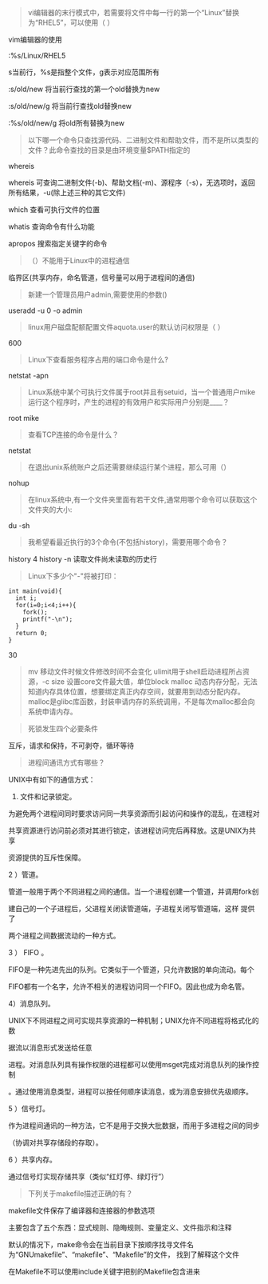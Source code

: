 >vi编辑器的末行模式中，若需要将文件中每一行的第一个“Linux”替换为“RHEL5”，可以使用（  ）

vim编辑器的使用

:%s/Linux/RHEL5

s当前行，%s是指整个文件，g表示对应范围所有

:s/old/new 将当前行查找的第一个old替换为new

:s/old/new/g 将当前行查找old替换new

:%s/old/new/g  将old所有替换为new


>以下哪一个命令只查找源代码、二进制文件和帮助文件，而不是所以类型的文件？此命令查找的目录是由环境变量$PATH指定的

whereis


whereis 可查询二进制文件(-b)、帮助文档(-m)、源程序（-s），无选项时，返回所有结果，-u(除上述三种的其它文件)

which   查看可执行文件的位置

whatis  查询命令有什么功能

apropos  搜索指定关键字的命令


>（）不能用于Linux中的进程通信

临界区(共享内存，命名管道，信号量可以用于进程间的通信)

>新建一个管理员用户admin,需要使用的参数()

useradd -u 0 -o admin

>linux用户磁盘配额配置文件aquota.user的默认访问权限是（ ）

600

>Linux下查看服务程序占用的端口命令是什么?

netstat -apn

>Linux系统中某个可执行文件属于root并且有setuid，当一个普通用户mike运行这个程序时，产生的进程的有效用户和实际用户分别是____？

root mike

>查看TCP连接的命令是什么？

netstat

>在退出unix系统账户之后还需要继续运行某个进程，那么可用（）

nohup

>在linux系统中,有一个文件夹里面有若干文件,通常用哪个命令可以获取这个文件夹的大小:

du -sh

>我希望看最近执行的3个命令(不包括history)，需要用哪个命令？

history 4
history -n 读取文件尚未读取的历史行

> Linux下多少个"-"将被打印：


    int main(void){
      int i;
      for(i=0;i<4;i++){
        fork();
        printf("-\n");
      }
      return 0;
    }
30

>mv 移动文件时候文件修改时间不会变化
ulimit用于shell启动进程所占资源，-c size 设置core文件最大值，单位block
malloc 动态内存分配，无法知道内存具体位置，想要绑定真正内存空间，就要用到动态分配内存。malloc是glibc库函数，封装申请内存的系统调用，不是每次malloc都会向系统申请内存。

>死锁发生四个必要条件

互斥，请求和保持，不可剥夺，循环等待

>进程间通讯方式有哪些？

UNIX中有如下的通信方式：

1) 文件和记录锁定。

为避免两个进程间同时要求访问同一共享资源而引起访问和操作的混乱，在进程对

共享资源进行访问前必须对其进行锁定，该进程访问完后再释放。这是UNIX为共享

资源提供的互斥性保障。

 2 ）管道。

管道一般用于两个不同进程之间的通信。当一个进程创建一个管道，并调用fork创

建自己的一个子进程后，父进程关闭读管道端，子进程关闭写管道端，这样 提供了

两个进程之间数据流动的一种方式。

 3 ） FIFO 。

FIFO是一种先进先出的队列。它类似于一个管道，只允许数据的单向流动。每个

FIFO都有一个名字，允许不相关的进程访问同一个FIFO。因此也成为命名管。

4）消息队列。

UNIX下不同进程之间可实现共享资源的一种机制；UNIX允许不同进程将格式化的数

据流以消息形式发送给任意

进程。对消息队列具有操作权限的进程都可以使用msget完成对消息队列的操作控制

。通过使用消息类型，进程可以按任何顺序读消息，或为消息安排优先级顺序。

 5 ）信号灯。

作为进程间通讯的一种方法，它不是用于交换大批数据，而用于多进程之间的同步

（协调对共享存储段的存取）。

 6 ）共享内存。

通过信号灯实现存储共享（类似“红灯停、绿灯行”）

>下列关于makefile描述正确的有？

makefile文件保存了编译器和连接器的参数选项

主要包含了五个东西：显式规则、隐晦规则、变量定义、文件指示和注释

默认的情况下，make命令会在当前目录下按顺序找寻文件名为“GNUmakefile”、“makefile”、“Makefile”的文件， 找到了解释这个文件

在Makefile不可以使用include关键字把别的Makefile包含进来

>
